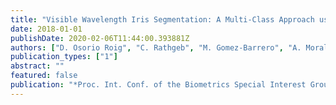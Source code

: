 ```yaml
---
title: "Visible Wavelength Iris Segmentation: A Multi-Class Approach using Fully Convolutional Neuronal Networks"
date: 2018-01-01
publishDate: 2020-02-06T11:44:00.393881Z
authors: ["D. Osorio Roig", "C. Rathgeb", "M. Gomez-Barrero", "A. Morales-Gonzalez", "E. Garea-Llano", "C. Busch"]
publication_types: ["1"]
abstract: ""
featured: false
publication: "*Proc. Int. Conf. of the Biometrics Special Interest Group (BIOSIG)*"
---
```


